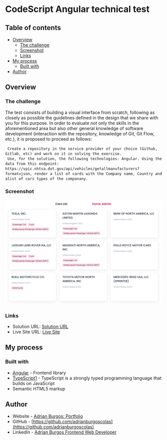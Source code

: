 # CodeScript Angular technical test

## Table of contents

- [Overview](#overview)
  - [The challenge](#the-challenge)
  - [Screenshot](#screenshot)
  - [Links](#links)
- [My process](#my-process)
  - [Built with](#built-with)
- [Author](#author)

## Overview

### The challenge

The test consists of building a visual interface from scratch, following as closely as possible the guidelines defined in the design that we share with you for this purpose.
In order to evaluate not only the skills in the aforementioned area but also other general knowledge of software development (interaction with the repository, knowledge of Git, Git Flow, etc.), it is proposed to proceed as follows:

     Create a repository in the service provider of your choice (Github, Gitlab, etc) and work on it in solving the exercise.
     Use, for the solution, the following technologies: Angular. Using the data from this endpoint: https://vpic.nhtsa.dot.gov/api/vehicles/getallmanufacturers?format=json, render a list of cards with the Company name, Country and alist of cars types of the componany.

### Screenshot

![](./screenshot.png)

### Links

- Solution URL: [Solution URL](https://github.com/adrianburgoscolas/codescript_test)
- Live Site URL: [Live Site](https://codescripttest.netlify.app/)

## My process

### Built with

- [Angular](https://angular.dev) - Frontend library
- [TypeScript1](https://www.typescriptlang.org/) - TypeScript is a strongly typed programming language that builds on JavaScript
- Semantic HTML5 markup

## Author

- Website - [Adrian Burgos: Portfolio](https://adrianburgoscolas.github.io/portfolio/)
- GitHub - [https://github.com/adrianburgoscolas](https://github.com/adrianburgoscolas)
- LinkedIn - [Adrian Burgos Frontend Web Developer](https://www.linkedin.com/in/adrian-burgos-1776a6144/)

